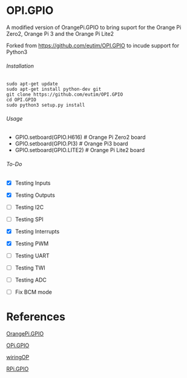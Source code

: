 # OPI.GPIO
A modified version of OrangePi.GPIO to bring suport for the Orange Pi Zero2, Orange Pi 3 and the Orange Pi Lite2

Forked from https://github.com/eutim/OPI.GPIO to incude support for Python3

###### Installation 

```
sudo apt-get update
sudo apt-get install python-dev git
git clone https://github.com/eutim/OPI.GPIO
cd OPI.GPIO
sudo python3 setup.py install
```
###### Usage
* GPIO.setboard(GPIO.H616) # Orange Pi Zero2 board
* GPIO.setboard(GPIO.PI3) # Orange Pi3 board
* GPIO.setboard(GPIO.LITE2) # Orange Pi Lite2 board

###### To-Do

- [x] Testing Inputs
- [x] Testing Outputs
- [ ] Testing I2C
- [ ] Testing SPI
- [x] Testing Interrupts
- [x] Testing PWM
- [ ] Testing UART
- [ ] Testing TWI
- [ ] Testing ADC
- [ ] Fix BCM mode


# References
[OrangePi.GPIO](https://github.com/Jeremie-C/OrangePi.GPIO)

[OPi.GPIO](https://github.com/rm-hull/OPi.GPIO)

[wiringOP](https://github.com/orangepi-xunlong/wiringOP)

[RPi.GPIO](https://pypi.org/project/RPi.GPIO/)
